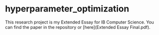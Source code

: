 # hyperparameter_optimization

This research project is my Extended Essay for IB Computer Science. You can find the paper in the repository or [here](Extended Essay Final.pdf).
